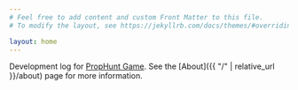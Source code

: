 ```yaml
---
# Feel free to add content and custom Front Matter to this file.
# To modify the layout, see https://jekyllrb.com/docs/themes/#overriding-theme-defaults

layout: home
---
```


Development log for [PropHunt Game](https://github.com/nicholas-maltbie/PropHunt). See the [About]({{ "/" | relative_url }}/about) page for more information.

